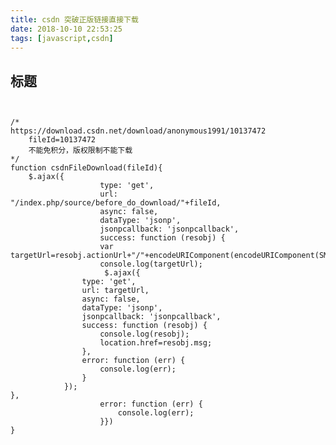 ```yaml
---
title: csdn 突破正版链接直接下载
date: 2018-10-10 22:53:25
tags: [javascript,csdn]
---
```

## 标题 ##

    ​

    /*
    https://download.csdn.net/download/anonymous1991/10137472
    	fileId=10137472
    	不能免积分，版权限制不能下载
    */
    function csdnFileDownload(fileId){
    	$.ajax({
                        type: 'get',
                        url: "/index.php/source/before_do_download/"+fileId,
                        async: false,
                        dataType: 'jsonp',
                        jsonpcallback: 'jsonpcallback',
                        success: function (resobj) {
    					var targetUrl=resobj.actionUrl+"/"+encodeURIComponent(encodeURIComponent(SMSdk.getDeviceId()));
    					console.log(targetUrl);
    					 $.ajax({
                    type: 'get',
                    url: targetUrl,
                    async: false,
                    dataType: 'jsonp',
                    jsonpcallback: 'jsonpcallback',
                    success: function (resobj) {
                        console.log(resobj);
    					location.href=resobj.msg;
                    },
                    error: function (err) {
                        console.log(err);
                    }
                });
    },
                        error: function (err) {
                            console.log(err);
                        }})
    }
    			
    			
    			
    
    ​
